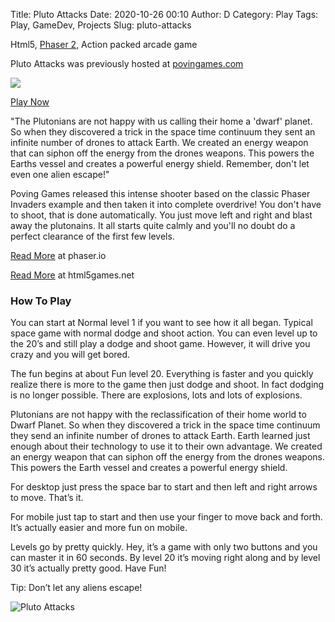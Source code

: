 Title: Pluto Attacks
Date: 2020-10-26 00:10
Author: D
Category: Play
Tags: Play, GameDev, Projects
Slug: pluto-attacks



Html5, [Phaser 2,](http://phaser.io/) Action packed arcade game

Pluto Attacks was previously hosted at [povingames.com](https://povingames.com/)

![](https://64zbit.com/content/images/2020/10/Screenshot_2020-10-25-19.16.34_B29XIC.png)

[Play Now](https://play.64zbit.com/plutoattacks)

"The Plutonians are not happy with us calling their home a 'dwarf' planet. So when they discovered a trick in the space time continuum they sent an infinite number of drones to attack Earth. We created an energy weapon that can siphon off the energy from the drones weapons. This powers the Earths vessel and creates a powerful energy shield. Remember, don't let even one alien escape!"

Poving Games released this intense shooter based on the classic Phaser Invaders example and then taken it into complete overdrive! You don't have to shoot, that is done automatically. You just move left and right and blast away the plutonains. It all starts quite calmly and you'll no doubt do a perfect clearance of the first few levels.

[Read More](http://phaser.io/news/2019/02/pluto-attacks) at phaser.io

[Read More](https://www.html5games.net/pluto-attacks-space-shooter/) at html5games.net

### How To Play

You can start at Normal level 1 if you want to see how it all began. Typical space game with normal dodge and shoot action. You can even level up to the 20’s and still play a dodge and shoot game. However, it will drive you crazy and you will get bored.

The fun begins at about Fun level 20. Everything is faster and you quickly realize there is more to the game then just dodge and shoot. In fact dodging is no longer possible. There are explosions, lots and lots of explosions.

Plutonians are not happy with the reclassification of their home world to Dwarf Planet. So when they discovered a trick in the space time continuum they send an infinite number of drones to attack Earth. Earth learned just enough about their technology to use it to their own advantage. We created an energy weapon that can siphon off the energy from the drones weapons. This powers the Earth vessel and creates a powerful energy shield.

For desktop just press the space bar to start and then left and right arrows to move. That’s it.

For mobile just tap to start and then use your finger to move back and forth. It’s actually easier and more fun on mobile.

Levels go by pretty quickly. Hey, it’s a game with only two buttons and you can master it in 60 seconds. By level 20 it’s moving right along and by level 30 it’s actually pretty good. Have Fun!

Tip: Don’t let any aliens escape!

![Pluto Attacks](https://64zbit.com/content/images/size/w2000/2020/10/pluto-attacks1.png)